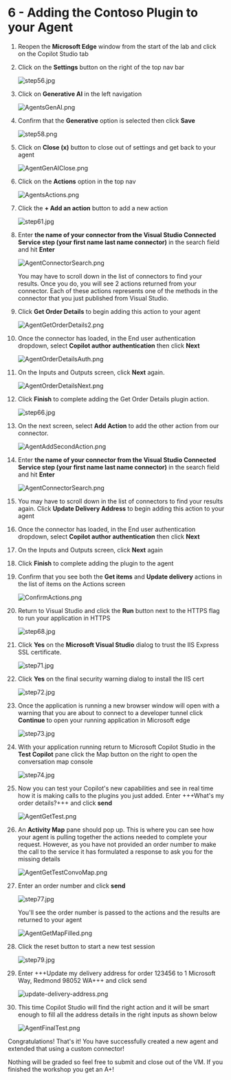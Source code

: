 # 6 - Adding the Contoso Plugin to your Agent

1. Reopen the **Microsoft Edge** window from the start of the lab and click on the Copilot Studio tab

1. Click on the **Settings** button on the right of the top nav bar

    ![step56.jpg](./images/instructions273634/step56.jpg)

1. Click on **Generative AI** in the left navigation

    ![AgentsGenAI.png](./images/generative-ai.png)

1. Confirm that the **Generative** option is selected then click **Save**

    ![step58.png](./images/instructions273634/step58.png)

1. Click on **Close (x)** button to close out of settings and get back to your agent

    ![AgentGenAIClose.png](./images/instructions273634/step59.jpg)

1. Click on the **Actions** option in the top nav

    ![AgentsActions.png](./images/instructions273634/step60.jpg)

1. Click the **+ Add an action** button to add a new action

    ![step61.jpg](./images/instructions273634/step61.jpg)

1. Enter **the name of your connector from the Visual Studio Connected Service step (your first name last name connector)** in the search field and hit **Enter**

    ![AgentConnectorSearch.png](./images/instructions273634/step62.jpg)

    You may have to scroll down in the list of connectors to find your results. Once you do, you will see 2 actions returned from your connector. Each of these actions represents one of the methods in the connector that you just published from Visual Studio. 

1. Click **Get Order Details** to begin adding this action to your agent

    ![AgentGetOrderDetails2.png](./images/instructions273634/step63.jpg)

1. Once the connector has loaded, in the End user authentication dropdown, select **Copilot author authentication** then click **Next**

    ![AgentOrderDetailsAuth.png](./images/instructions273634/step64.png)

1. On the Inputs and Outputs screen, click **Next** again.

    ![AgentOrderDetailsNext.png](./images/instructions273634/step65.jpg)

1. Click **Finish** to complete adding the Get Order Details plugin action.

    ![step66.jpg](./images/instructions273634/step66.jpg)

1. On the next screen, select **Add Action** to add the other action from our connector.

    ![AgentAddSecondAction.png](./images/instructions273634/step67.jpg)

1. Enter **the name of your connector from the Visual Studio Connected Service step (your first name last name connector)** in the search field and hit **Enter**

    ![AgentConnectorSearch.png](./images/instructions273634/step62.jpg)

1. You may have to scroll down in the list of connectors to find your results again. Click **Update Delivery Address** to begin adding this action to your agent

1. Once the connector has loaded, in the End user authentication dropdown, select **Copilot author authentication** then click **Next**

1. On the Inputs and Outputs screen, click **Next** again

1. Click **Finish** to complete adding the plugin to the agent

1. Confirm that you see both the **Get items** and **Update delivery** actions in the list of items on the Actions screen

    ![ConfirmActions.png](./images/instructions273634/step67.jpg)

1. Return to Visual Studio and click the **Run** button next to the HTTPS flag to run your application in HTTPS

    ![step68.jpg](./images/instructions273634/step68.jpg)

1. Click **Yes** on the **Microsoft Visual Studio** dialog to trust the IIS Express SSL certificate.

    ![step71.jpg](./images/instructions273634/step71.jpg)

1. Click **Yes** on the final security warning dialog to install the IIS cert

    ![step72.jpg](./images/instructions273634/step72.jpg)

1. Once the application is running a new browser window will open with a warning that you are about to connect to a developer tunnel click **Continue** to open your running application in Microsoft edge

    ![step73.jpg](./images/instructions273634/step73.jpg)

1. With your application running return to Microsoft Copilot Studio in the **Test Copilot** pane click the Map button on the right to open the conversation map console

    ![step74.jpg](./images/instructions273634/step74.jpg)

1. Now you can test your Copilot's new capabilities and see in real time how it is making calls to the plugins you just added. Enter +++What's my order details?+++ and click **send**

    ![AgentGetTest.png](./images/instructions273634/step75.jpg)

1. An **Activity Map** pane should pop up. This is where you can see how your agent is pulling together the actions needed to complete your request. However, as you have not provided an order number to make the call to the service it has formulated a response to ask you for the missing details

    ![AgentGetTestConvoMap.png](./images/instructions273634/step76.jpg)

1. Enter an order number and click **send**

    ![step77.jpg](./images/instructions273634/step77.jpg)

    You'll see the order number is passed to the actions and the results are returned to your agent

    ![AgentGetMapFilled.png](./images/instructions273634/step78.jpg)

1. Click the reset button to start a new test session

    ![step79.jpg](./images/instructions273634/step79.jpg)

1. Enter +++Update my delivery address for order 123456 to 1 Microsoft Way, Redmond 98052 WA+++ and click send

    ![update-delivery-address.png](./images/instructions273634/update-delivery-address.png)

1. This time Copilot Studio will find the right action and it will be smart enough to fill all the address details in the right inputs as shown below

    ![AgentFinalTest.png](./images/instructions273634/step81.jpg)

Congratulations! That's it! You have successfully created a new agent and extended that using a custom connector! 

Nothing will be graded so feel free to submit and close out of the VM. If you finished the workshop you get an A+!
